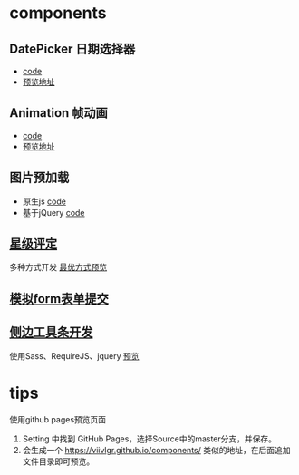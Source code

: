 # components

## DatePicker 日期选择器
- [code](https://github.com/viivLgr/components/tree/master/DatePicker)
- [预览地址](https://viivlgr.github.io/components/DatePicker/index.html)

## Animation 帧动画
- [code](https://github.com/viivLgr/components/tree/master/Animation)
- [预览地址](https://viivlgr.github.io/components/Animation/demo/index.html)


## 图片预加载
- 原生js [code](https://github.com/viivLgr/components/blob/master/Animation/src/imageLoader.js)
- 基于jQuery [code](https://github.com/viivLgr/components/blob/master/PreLoading/Camaro/preload.js)

## [星级评定](https://github.com/viivLgr/components/tree/master/Star)
多种方式开发
[最优方式预览](https://viivlgr.github.io/components/Star/index9.html)


## [模拟form表单提交](https://github.com/viivLgr/components/tree/master/FormAjax)

## [侧边工具条开发](https://github.com/viivLgr/components/tree/master/Toolbar)
使用Sass、RequireJS、jquery
[预览](https://viivlgr.github.io/components/Toolbar/tool3.html)


# tips
使用github pages预览页面
1. Setting 中找到 GitHub Pages，选择Source中的master分支，并保存。
2. 会生成一个 https://viivlgr.github.io/components/ 类似的地址，在后面追加文件目录即可预览。